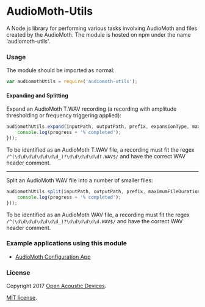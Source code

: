 # AudioMoth-Utils #
A Node.js library for performing various tasks involving AudioMoth and files created by the AudioMoth. The module is hosted on npm under the name 'audiomoth-utils'.

### Usage ###

The module should be imported as normal:

```javascript
var audiomothUtils = require('audiomoth-utils');
```

#### Expanding and Splitting ####

Expand an AudioMoth T.WAV recording (a recording with amplitude thresholding or frequency triggering applied):

```javascript
audiomothUtils.expand(inputPath, outputPath, prefix, expansionType, maximumFileDuration, generateSilentFiles, alignToSecondTransitions, (progress) => {
    console.log(progress + '% completed');
}));
```

To be identified as an AudioMoth T.WAV file, a recording must fit the regex `/^(\d\d\d\d\d\d\d\d_)?\d\d\d\d\d\dT.WAV$/` and have the correct WAV header comment.

---
Split an AudioMoth WAV file into a number of smaller files:

```javascript
audiomothUtils.split(inputPath, outputPath, prefix, maximumFileDuration, (progress) => {
    console.log(progress + '% completed');
}));
```

To be identified as an AudioMoth WAV file, a recording must fit the regex `/^(\d\d\d\d\d\d\d\d_)?\d\d\d\d\d\d.WAV$/` and have the correct WAV header comment.

### Example applications using this module ###
* [AudioMoth Configuration App](https://github.com/OpenAcousticDevices/AudioMoth-Configuration-App)

### License ###

Copyright 2017 [Open Acoustic Devices](http://www.openacousticdevices.info/).

[MIT license](http://www.openacousticdevices.info/license).
